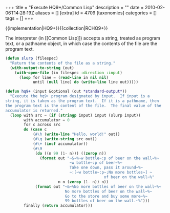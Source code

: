 +++
title = "Execute HQ9+/Common Lisp"
description = ""
date = 2010-02-06T14:28:19Z
aliases = []
[extra]
id = 4709
[taxonomies]
categories = []
tags = []
+++

{{implementation|HQ9+}}{{collection|RCHQ9+}}

The interpreter (in [[Common Lisp]]) accepts a string, treated as program text, or a pathname object, in which case the contents of the file are the program text.


```lisp
(defun slurp (filespec)
  "Return the contents of the file as a string."
  (with-output-to-string (out)
    (with-open-file (in filespec :direction :input)
      (loop for line = (read-line in nil nil)
            until (null line) do (write-line line out)))))

(defun hq9+ (input &optional (out *standard-output*))
  "Execute the hq9+ program designated by input.  If input is a
string, it is taken as the program text.  If it is a pathname, then
the program text is the content of the file.  The final value of the
accumulator is returned."
  (loop with src = (if (stringp input) input (slurp input))
        with accumulator = 0
        for c across src
        do (case c
            (#\h (write-line "Hello, world!" out))
            (#\q (write-string src out))
            (#\+ (incf accumulator))
            (#\9
             (do ((n 99 (1- n))) ((zerop n))
               (format out "~&~%~w bottle~:p of beer on the wall~%~
                            ~w bottle~:p of beer~%~
                            Take one down, pass it around~%~
                            ~:[~w bottle~:p~;No more bottles~] ~
                                           of beer on the wall~%"
                       n n (zerop (1- n)) n))
             (format out "~&~%No more bottles of beer on the wall~%~
                          No more bottles of beer on the wall~%~
                          Go to the store and buy some more~%~
                          99 bottles of beer on the wall.~%")))
        finally (return accumulator)))
```

